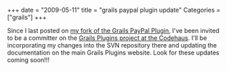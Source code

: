 +++
date = "2009-05-11"
title = "grails paypal plugin update"
Categories = ["grails"]
+++

Since I last posted on [my fork of the Grails PayPal Plugin](http://www.mattstine.com/2009/05/02/ive-forked-the-grails-paypal-plugin/), I've been invited to be a committer on the [Grails Plugins project at the Codehaus](http://xircles.codehaus.org/projects/grails-plugins). I'll be incorporating my changes into the SVN repository there and updating the documentation on the main Grails Plugins website. Look for these updates coming soon!!!
